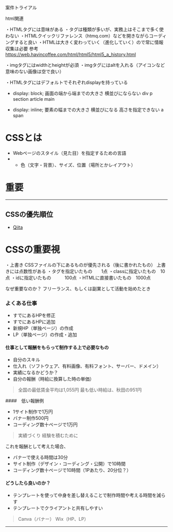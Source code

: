 
案件トライアル



html関連

・HTMLタグには意味がある
・タグは種類が多いが、実務上はそこまで多く使わない
・HTMLクイックリファレンス（htmq.com）などを開きながらコーディングすると良い
・HTMLは大きく変わっていく（進化していく）ので常に情報収集は必要
参考
https://web.havincoffee.com/html/html5/html5_a_history.html

・imgタグにはwidthとheightが必須
・imgタグにはaltを入れる（アイコンなど意味のない画像は空で良い）

・HTMLタグにはデフォルトでそれぞれdisplayを持っている
- display: block;
画面の端から端までの大きさ
横並びにならない
div
p
section
article
main


- display: inline;
要素の幅までの大きさ
横並びになる
高さを指定できない
a
span




# CSSとは
- Webページのスタイル（見た目）を指定するための言語
- - 色（文字・背景）、サイズ、位置（場所とかレイアウト）


# 重要
---

## CSSの優先順位
- [Qiita](https://qiita.com/oh_rusty_nail/items/e896825cd54e5c0a3666 "Qiita Home" )

# CSSの重要視
・上書き
CSSファイルの下にあるものが優先される（後に書かれたもの）
上書きには点数性がある
・タグを指定いたもの　　1点
・classに指定いたもの　10点
・idに指定いたもの　　　100点
・HTMLに直接書いたもの　1000点

なぜ重要なのか？
フリーランス、もしくは副業として活動を始めたとき

### よくある仕事
- すでにあるHPを修正
- すでにあるHPに追加
- 新規HP（単独ページ）の作成
- LP（単独ページ）の作成・追加

#### 仕事として報酬をもらって制作する上で必要なもの
- 自分のスキル
- 仕入れ（ソフトウェア、有料画像、有料フォント、サーバー、ドメイン）
- 実績になるかどうか？
- 自分の報酬（時給に換算した時の単価）

> 全国の最低賃金平均は1,055円
> 最も低い時給は、秋田の951円

####　低い報酬例
- 1サイト制作で1万円
- バナー制作500円
- コーディング数十ページで1万円

> 実績づくり
> 経験を積むために

これを報酬として考えた場合、
- バナーで使える時間は30分
- サイト制作（デザイン・コーディング・公開）で10時間
- コーディング数十ページで10時間（1Pあたり、20分位？）

#### どうしたら良いのか？
- テンプレートを使って中身を差し替えることで制作時間や考える時間を減らす
- テンプレートでクライアントと共有しやすい
> Canva（バナー）
> Wix（HP、LP）

---
